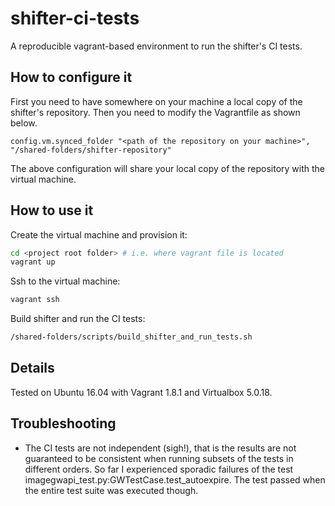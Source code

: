 # shifter-ci-tests
A reproducible vagrant-based environment to run the shifter's CI tests.

## How to configure it
First you need to have somewhere on your machine a local copy of the shifter's repository.
Then you need to modify the Vagrantfile as shown below.
```
config.vm.synced_folder "<path of the repository on your machine>", "/shared-folders/shifter-repository"
```
The above configuration will share your local copy of the repository with the virtual machine.

## How to use it
Create the virtual machine and provision it:
```sh
cd <project root folder> # i.e. where vagrant file is located
vagrant up
```
Ssh to the virtual machine:
```sh
vagrant ssh
```
Build shifter and run the CI tests:
```sh
/shared-folders/scripts/build_shifter_and_run_tests.sh
```

## Details
Tested on Ubuntu 16.04 with Vagrant 1.8.1 and Virtualbox 5.0.18.

## Troubleshooting
- The CI tests are not independent (sigh!), that is the results are not guaranteed to be consistent when running subsets of the tests in different orders. So far I experienced sporadic failures of the test imagegwapi_test.py:GWTestCase.test_autoexpire. The test passed when the entire test suite was executed though.
